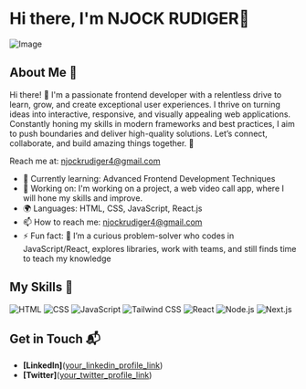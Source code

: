 # Hi there, I'm NJOCK RUDIGER👋

![Image](https://github.com/user-attachments/assets/dc9ebd1a-5e6b-4b0f-a5c6-50b46e93ade5)

## About Me 🚀

Hi there! 👋 I'm a passionate frontend developer with a relentless drive to learn, grow, and create exceptional user experiences. I thrive on turning ideas into interactive, responsive, and visually appealing web applications. Constantly honing my skills in modern frameworks and best practices, I aim to push boundaries and deliver high-quality solutions. Let’s connect, collaborate, and build amazing things together. 🚀

Reach me at: njockrudiger4@gmail.com

- 🌱 Currently learning: Advanced Frontend Development Techniques
- 🔭 Working on:  I'm working on a project, a web video call app, where I will hone my skills and improve. 
- 🌍 Languages: HTML, CSS, JavaScript, React.js
- 📫 How to reach me: njockrudiger4@gmail.com
- ⚡ Fun fact: 🧠 I’m a curious problem-solver who codes in JavaScript/React, explores libraries, work with teams, and still finds time to teach my knowledge

## My Skills 🧠

![HTML](https://img.shields.io/badge/-HTML-E34F26?style=flat-square&logo=html5&logoColor=white)
![CSS](https://img.shields.io/badge/-CSS-1572B6?style=flat-square&logo=css3&logoColor=white)
![JavaScript](https://img.shields.io/badge/-JavaScript-F7DF1E?style=flat-square&logo=javascript&logoColor=black)
![Tailwind CSS](https://img.shields.io/badge/-Tailwind-559933?style=flat-square&logo=tailwind&logoColor=white)
![React](https://img.shields.io/badge/-React-61DAFB?style=flat-square&logo=react&logoColor=black)
![Node.js](https://img.shields.io/badge/-Node.js-339933?style=flat-square&logo=node.js&logoColor=white)
![Next.js](https://img.shields.io/badge/-Next.js-339933?style=flat-square&logo=next.js&logoColor=white)



## Get in Touch 📬

- **[LinkedIn]**([your_linkedin_profile_link](https://www.linkedin.com/in/rudiger-njock/))
- **[Twitter]**([your_twitter_profile_link](https://x.com/rudiger479))

